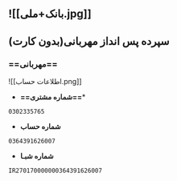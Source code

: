 ![[بانک+ملی.jpg]]
---
## سپرده پس انداز مهربانی(بدون کارت)

###  ==مهربانی==
![[اطلاعات حساب.png]]
- **==شماره مشتری==***
```
0302335765
```
-  **شماره حساب**
~~~
0364391626007
~~~
-  **شماره شبـا**
~~~
IR270170000000364391626007
~~~
